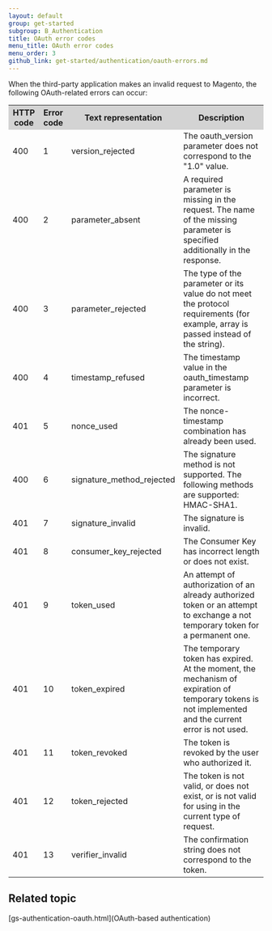 ```yaml
---
layout: default
group: get-started
subgroup: B_Authentication
title: OAuth error codes
menu_title: OAuth error codes
menu_order: 3
github_link: get-started/authentication/oauth-errors.md
---
```


When the third-party application makes an invalid request to Magento, the following OAuth-related errors can occur:

<table style="width:100%">
   <tr bgcolor="lightgray">
      <th>HTTP code</th>
      <th>Error code</th>
      <th>Text representation</th>
      <th>Description</th>
   </tr>
   <tr>
      <td>400</td>
      <td>1</td>
      <td>version_rejected</td>
      <td>The oauth_version parameter does not correspond to the "1.0" value.</td>
   </tr>
   <tr>
      <td>400</td>
      <td>2</td>
      <td>parameter_absent</td>
      <td>A required parameter is missing in the request. The name of the missing parameter is specified additionally in the response.</td>
   </tr>
   <tr>
      <td>400</td>
      <td>3</td>
      <td>parameter_rejected</td>
      <td>The type of the parameter or its value do not meet the protocol requirements (for example,  array is passed instead of the string).</td>
   </tr>
   <tr>
      <td>400</td>
      <td>4</td>
      <td>timestamp_refused</td>
      <td>The timestamp value in the oauth_timestamp parameter is incorrect.</td>
   </tr>
   <tr>
      <td>401</td>
      <td>5</td>
      <td>nonce_used</td>
      <td>The nonce-timestamp combination has already been used.</td>
   </tr>
   <tr>
      <td>400</td>
      <td>6</td>
      <td>signature_method_rejected</td>
      <td>The signature method is not supported. The following methods are supported: HMAC-SHA1.</td>
   </tr>
   <tr>
      <td>401</td>
      <td>7</td>
      <td>signature_invalid</td>
      <td>The signature is invalid.</td>
   </tr>
   <tr>
      <td>401</td>
      <td>8</td>
      <td>consumer_key_rejected</td>
      <td>The Consumer Key has incorrect length or does not exist.</td>
   </tr>
   <tr>
      <td>401</td>
      <td>9</td>
      <td>token_used</td>
      <td>An attempt of authorization of an already authorized token or an attempt to exchange a not temporary token for a permanent one.</td>
   </tr>
   <tr>
      <td>401</td>
      <td>10</td>
      <td>token_expired</td>
      <td>The temporary token has expired. At the moment, the mechanism of expiration of temporary tokens is not implemented and the current error is not used.</td>
   </tr>
   <tr>
      <td>401</td>
      <td>11</td>
      <td>token_revoked</td>
      <td>The token is revoked by the user who authorized it.</td>
   </tr>
   <tr>
      <td>401</td>
      <td>12</td>
      <td>token_rejected</td>
      <td>The token is not valid, or does not exist, or is not valid for using in the current type of request.</td>
   </tr>
   <tr>
      <td>401</td>
      <td>13</td>
      <td>verifier_invalid</td>
      <td>The confirmation string does not correspond to the token.</td>
   </tr>
</table>

## Related topic
[gs-authentication-oauth.html](OAuth-based authentication)
